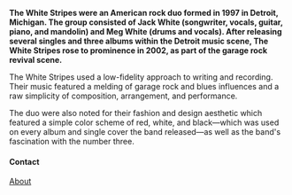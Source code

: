 
<div class="about-container" id="about">
    <div class="album-wp">
        <figure></figure>
    </div>
    <div class="about">
        <div id="hero"></div>
        <div class="about__content-section">
            <strong class="txt-anim">The White Stripes were an American rock duo formed in 1997 in Detroit, Michigan. The group consisted of Jack White (songwriter, vocals, guitar, piano, and mandolin) and Meg White (drums and vocals). After releasing several singles and three albums within the Detroit music scene, The White Stripes rose to prominence in 2002, as part of the garage rock revival scene. </strong>
            <p class="txt-anim content__p1">The White Stripes used a low-fidelity approach to writing and recording. Their music featured a melding of garage rock and blues influences and a raw simplicity of composition, arrangement, and performance. </p>
            <p class="txt-anim content__p2">The duo were also noted for their fashion and design aesthetic which featured a simple color scheme of red, white, and black—which was used on every album and single cover the band released—as well as the band's fascination with the number three.</p>
            <div class="contact">
                <h4 class="txt-anim">Contact</h4>
                <a href="#"><i class="fab fa-facebook"></i></a>
                <a href="#"><i class="fab fa-instagram"></i></a>
                <a href="#"><i class="far fa-envelope"></i></a>
            </div>
        </div>
        <div class="about__title-section">
            <a href="#" class="btn btn__about">About</a>
            <div class="seperator"></div>
        </div>
    </div>
</div>
